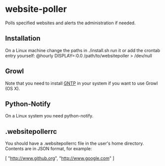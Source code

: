 # website-poller

Polls specified websites and alerts the administration if needed.

## Installation

On a Linux machine change the paths in ./install.sh run it or add the crontab entry yourself: @hourly DISPLAY=:0.0 /path/to/websitepoller > /dev/null

## Growl

Note that you need to install [GNTP](https://github.com/kfdm/gntp/) in your system if you want to use Growl (OS X).

## Python-Notify

On a Linux system you need python-notify.

## .websitepollerrc

You should have a .websitepollerrc file in the user's home directory. Contents are in JSON format, for example: 

[
"http://www.github.org",
"http://www.google.com"
]

